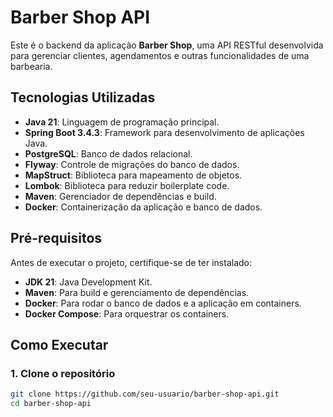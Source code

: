# Barber Shop API

Este é o backend da aplicação **Barber Shop**, uma API RESTful desenvolvida para gerenciar clientes, agendamentos e outras funcionalidades de uma barbearia.

## Tecnologias Utilizadas

- **Java 21**: Linguagem de programação principal.
- **Spring Boot 3.4.3**: Framework para desenvolvimento de aplicações Java.
- **PostgreSQL**: Banco de dados relacional.
- **Flyway**: Controle de migrações do banco de dados.
- **MapStruct**: Biblioteca para mapeamento de objetos.
- **Lombok**: Biblioteca para reduzir boilerplate code.
- **Maven**: Gerenciador de dependências e build.
- **Docker**: Containerização da aplicação e banco de dados.

## Pré-requisitos

Antes de executar o projeto, certifique-se de ter instalado:

- **JDK 21**: Java Development Kit.
- **Maven**: Para build e gerenciamento de dependências.
- **Docker**: Para rodar o banco de dados e a aplicação em containers.
- **Docker Compose**: Para orquestrar os containers.

## Como Executar

### 1. Clone o repositório

```bash
git clone https://github.com/seu-usuario/barber-shop-api.git
cd barber-shop-api
